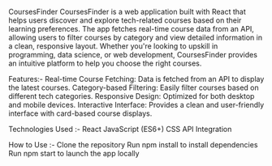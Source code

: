CoursesFinder
CoursesFinder is a web application built with React that helps users discover and explore tech-related courses based on their learning preferences. The app fetches real-time course data from an API, allowing users to filter courses by category and view detailed information in a clean, responsive layout. Whether you're looking to upskill in programming, data science, or web development, CoursesFinder provides an intuitive platform to help you choose the right courses.

Features:-
Real-time Course Fetching: Data is fetched from an API to display the latest courses.
Category-based Filtering: Easily filter courses based on different tech categories.
Responsive Design: Optimized for both desktop and mobile devices.
Interactive Interface: Provides a clean and user-friendly interface with card-based course displays.

Technologies Used :-
React
JavaScript (ES6+)
CSS
API Integration

How to Use :-
Clone the repository
Run npm install to install dependencies
Run npm start to launch the app locally
